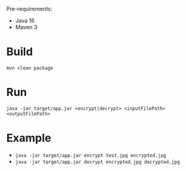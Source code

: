 Pre-requirements:
- Java 16
- Maven 3 

# Build
`mvn clean package`

# Run
`java -jar target/app.jar <encrypt|decrypt> <inputFilePath> <outputFilePath>` 

# Example
* `java -jar target/app.jar encrypt test.jpg encrypted.jpg`
* `java -jar target/app.jar decrypt encrypted.jpg decrypted.jpg`